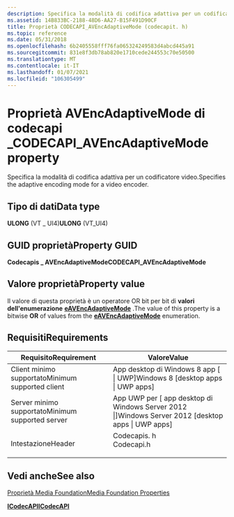 ```yaml
---
description: Specifica la modalità di codifica adattiva per un codificatore video.
ms.assetid: 14B833BC-2188-48D6-AA27-B15F491D90CF
title: Proprietà CODECAPI_AVEncAdaptiveMode (codecapit. h)
ms.topic: reference
ms.date: 05/31/2018
ms.openlocfilehash: 6b2405558fff76fa065324249583d4abcd445a91
ms.sourcegitcommit: 831e8f3db78ab820e1710cede244553c70e50500
ms.translationtype: MT
ms.contentlocale: it-IT
ms.lasthandoff: 01/07/2021
ms.locfileid: "106305499"
---
```

# <a name="codecapi_avencadaptivemode-property"></a><span data-ttu-id="c98dd-103">Proprietà AVEncAdaptiveMode di codecapi \_</span><span class="sxs-lookup"><span data-stu-id="c98dd-103">CODECAPI\_AVEncAdaptiveMode property</span></span>

<span data-ttu-id="c98dd-104">Specifica la modalità di codifica adattiva per un codificatore video.</span><span class="sxs-lookup"><span data-stu-id="c98dd-104">Specifies the adaptive encoding mode for a video encoder.</span></span>

## <a name="data-type"></a><span data-ttu-id="c98dd-105">Tipo di dati</span><span class="sxs-lookup"><span data-stu-id="c98dd-105">Data type</span></span>

<span data-ttu-id="c98dd-106">**ULONG** (VT \_ UI4)</span><span class="sxs-lookup"><span data-stu-id="c98dd-106">**ULONG** (VT\_UI4)</span></span>

## <a name="property-guid"></a><span data-ttu-id="c98dd-107">GUID proprietà</span><span class="sxs-lookup"><span data-stu-id="c98dd-107">Property GUID</span></span>

<span data-ttu-id="c98dd-108">**Codecapis \_ AVEncAdaptiveMode**</span><span class="sxs-lookup"><span data-stu-id="c98dd-108">**CODECAPI\_AVEncAdaptiveMode**</span></span>

## <a name="property-value"></a><span data-ttu-id="c98dd-109">Valore proprietà</span><span class="sxs-lookup"><span data-stu-id="c98dd-109">Property value</span></span>

<span data-ttu-id="c98dd-110">Il valore di questa proprietà è un operatore OR bit per bit di **valori dell'enumerazione** [**eAVEncAdaptiveMode**](/windows/win32/api/codecapi/ne-codecapi-eavencadaptivemode) .</span><span class="sxs-lookup"><span data-stu-id="c98dd-110">The value of this property is a bitwise **OR** of values from the [**eAVEncAdaptiveMode**](/windows/win32/api/codecapi/ne-codecapi-eavencadaptivemode) enumeration.</span></span>

## <a name="requirements"></a><span data-ttu-id="c98dd-111">Requisiti</span><span class="sxs-lookup"><span data-stu-id="c98dd-111">Requirements</span></span>



| <span data-ttu-id="c98dd-112">Requisito</span><span class="sxs-lookup"><span data-stu-id="c98dd-112">Requirement</span></span> | <span data-ttu-id="c98dd-113">Valore</span><span class="sxs-lookup"><span data-stu-id="c98dd-113">Value</span></span> |
|-------------------------------------|---------------------------------------------------------------------------------------|
| <span data-ttu-id="c98dd-114">Client minimo supportato</span><span class="sxs-lookup"><span data-stu-id="c98dd-114">Minimum supported client</span></span><br/> | <span data-ttu-id="c98dd-115">App desktop di Windows 8 app \[ \| UWP\]</span><span class="sxs-lookup"><span data-stu-id="c98dd-115">Windows 8 \[desktop apps \| UWP apps\]</span></span><br/>                                     |
| <span data-ttu-id="c98dd-116">Server minimo supportato</span><span class="sxs-lookup"><span data-stu-id="c98dd-116">Minimum supported server</span></span><br/> | <span data-ttu-id="c98dd-117">App UWP per \[ app desktop di Windows Server 2012 \|\]</span><span class="sxs-lookup"><span data-stu-id="c98dd-117">Windows Server 2012 \[desktop apps \| UWP apps\]</span></span><br/>                           |
| <span data-ttu-id="c98dd-118">Intestazione</span><span class="sxs-lookup"><span data-stu-id="c98dd-118">Header</span></span><br/>                   | <dl> <span data-ttu-id="c98dd-119"><dt>Codecapis. h</dt></span><span class="sxs-lookup"><span data-stu-id="c98dd-119"><dt>Codecapi.h</dt></span></span> </dl> |



## <a name="see-also"></a><span data-ttu-id="c98dd-120">Vedi anche</span><span class="sxs-lookup"><span data-stu-id="c98dd-120">See also</span></span>

<dl> <dt>

[<span data-ttu-id="c98dd-121">Proprietà Media Foundation</span><span class="sxs-lookup"><span data-stu-id="c98dd-121">Media Foundation Properties</span></span>](media-foundation-properties.md)
</dt> <dt>

[<span data-ttu-id="c98dd-122">**ICodecAPI**</span><span class="sxs-lookup"><span data-stu-id="c98dd-122">**ICodecAPI**</span></span>](/windows/desktop/api/strmif/nn-strmif-icodecapi)
</dt> </dl>

 

